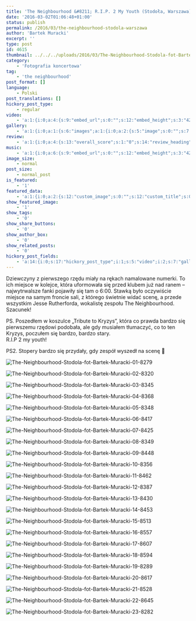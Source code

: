 ```yaml
---
title: 'The Neighbourhood &#8211; R.I.P. 2 My Youth (Stodoła, Warszawa)'
date: '2016-03-02T01:06:48+01:00'
status: publish
permalink: /2016/03/the-neighbourhood-stodola-warszawa
author: 'Bartek Muracki'
excerpt: ''
type: post
id: 4615
thumbnail: ../../../uploads/2016/03/The-Neighbourhood-Stodola-fot-Bartek-Muracki-08-8349.jpg
category:
    - 'Fotografia koncertowa'
tag:
    - 'the neighbourhood'
post_format: []
language:
    - Polski
post_translations: []
hickory_post_type:
    - regular
video:
    - 'a:1:{i:0;a:4:{s:9:"embed_url";s:0:"";s:12:"embed_height";s:3:"420";s:15:"self_hosted_url";s:0:"";s:18:"self_hosted_height";s:3:"420";}}'
gallery:
    - 'a:1:{i:0;a:1:{s:6:"images";a:1:{i:0;a:2:{s:5:"image";s:0:"";s:7:"caption";s:0:"";}}}}'
review:
    - 'a:1:{i:0;a:4:{s:13:"overall_score";s:1:"0";s:14:"review_heading";s:0:"";s:12:"summary_text";s:0:"";s:8:"criteria";a:1:{i:0;a:2:{s:4:"name";s:0:"";s:5:"score";s:1:"0";}}}}'
music:
    - 'a:1:{i:0;a:6:{s:9:"embed_url";s:0:"";s:12:"embed_height";s:3:"420";s:16:"soundcloud_embed";s:0:"";s:33:"soundcloud_include_featured_image";s:1:"0";s:13:"spotify_embed";s:0:"";s:30:"spotify_include_featured_image";s:1:"0";}}'
image_size:
    - normal
post_size:
    - normal_post
is_featured:
    - '1'
featured_data:
    - 'a:1:{i:0;a:2:{s:12:"custom_image";s:0:"";s:12:"custom_title";s:0:"";}}'
show_featured_image:
    - '1'
show_tags:
    - '0'
show_share_buttons:
    - '0'
show_author_box:
    - '0'
show_related_posts:
    - '0'
hickory_post_fields:
    - 'a:14:{i:0;s:17:"hickory_post_type";i:1;s:5:"video";i:2;s:7:"gallery";i:3;s:6:"review";i:4;s:5:"music";i:5;s:10:"image_size";i:6;s:9:"post_size";i:7;s:11:"is_featured";i:8;s:13:"featured_data";i:9;s:19:"show_featured_image";i:10;s:9:"show_tags";i:11;s:18:"show_share_buttons";i:12;s:15:"show_author_box";i:13;s:18:"show_related_posts";}'
---
```

Dziewczyny z pierwszego rzędu miały na rękach namalowane numerki. To ich miejsce w kolejce, która uformowała się przed klubem już nad ranem – najwytrwalsze fanki pojawiły się tam o 6:00. Stawką było oczywiście miejsce na samym froncie sali, z którego świetnie widać scenę, a przede wszystkim Jesse Rutherforda, wokalistę zespołu The Neighbourhood. Szacunek!

PS. Poszedłem w koszulce „Tribute to Kryzys”, która co prawda bardzo się pierwszemu rzędowi podobała, ale gdy musiałem tłumaczyć, co to ten Kryzys, poczułem się bardzo, bardzo stary.  
R.I.P 2 my youth!

PS2. Stopery bardzo się przydały, gdy zespół wyszedł na scenę 🙂

![The-Neighbourhood-Stodola-fot-Bartek-Muracki-01-8279](http://music.bartekmuracki.com/wp-content/uploads/2016/03/The-Neighbourhood-Stodola-fot-Bartek-Muracki-01-8279.jpg)

![The-Neighbourhood-Stodola-fot-Bartek-Muracki-02-8320](http://music.bartekmuracki.com/wp-content/uploads/2016/03/The-Neighbourhood-Stodola-fot-Bartek-Muracki-02-8320.jpg)

![The-Neighbourhood-Stodola-fot-Bartek-Muracki-03-8345](http://music.bartekmuracki.com/wp-content/uploads/2016/03/The-Neighbourhood-Stodola-fot-Bartek-Muracki-03-8345-684x1024.jpg)

![The-Neighbourhood-Stodola-fot-Bartek-Muracki-04-8368](http://music.bartekmuracki.com/wp-content/uploads/2016/03/The-Neighbourhood-Stodola-fot-Bartek-Muracki-04-8368.jpg)

![The-Neighbourhood-Stodola-fot-Bartek-Muracki-05-8348](http://music.bartekmuracki.com/wp-content/uploads/2016/03/The-Neighbourhood-Stodola-fot-Bartek-Muracki-05-8348.jpg)

![The-Neighbourhood-Stodola-fot-Bartek-Muracki-06-8417](http://music.bartekmuracki.com/wp-content/uploads/2016/03/The-Neighbourhood-Stodola-fot-Bartek-Muracki-06-8417.jpg)

![The-Neighbourhood-Stodola-fot-Bartek-Muracki-07-8425](http://music.bartekmuracki.com/wp-content/uploads/2016/03/The-Neighbourhood-Stodola-fot-Bartek-Muracki-07-8425.jpg)

![The-Neighbourhood-Stodola-fot-Bartek-Muracki-08-8349](http://music.bartekmuracki.com/wp-content/uploads/2016/03/The-Neighbourhood-Stodola-fot-Bartek-Muracki-08-8349.jpg)

![The-Neighbourhood-Stodola-fot-Bartek-Muracki-09-8448](http://music.bartekmuracki.com/wp-content/uploads/2016/03/The-Neighbourhood-Stodola-fot-Bartek-Muracki-09-8448.jpg)

![The-Neighbourhood-Stodola-fot-Bartek-Muracki-10-8356](http://music.bartekmuracki.com/wp-content/uploads/2016/03/The-Neighbourhood-Stodola-fot-Bartek-Muracki-10-8356.jpg)

![The-Neighbourhood-Stodola-fot-Bartek-Muracki-11-8462](http://music.bartekmuracki.com/wp-content/uploads/2016/03/The-Neighbourhood-Stodola-fot-Bartek-Muracki-11-8462.jpg)

![The-Neighbourhood-Stodola-fot-Bartek-Muracki-12-8387](http://music.bartekmuracki.com/wp-content/uploads/2016/03/The-Neighbourhood-Stodola-fot-Bartek-Muracki-12-8387.jpg)

![The-Neighbourhood-Stodola-fot-Bartek-Muracki-13-8430](http://music.bartekmuracki.com/wp-content/uploads/2016/03/The-Neighbourhood-Stodola-fot-Bartek-Muracki-13-8430.jpg)

![The-Neighbourhood-Stodola-fot-Bartek-Muracki-14-8453](http://music.bartekmuracki.com/wp-content/uploads/2016/03/The-Neighbourhood-Stodola-fot-Bartek-Muracki-14-8453.jpg)

![The-Neighbourhood-Stodola-fot-Bartek-Muracki-15-8513](http://music.bartekmuracki.com/wp-content/uploads/2016/03/The-Neighbourhood-Stodola-fot-Bartek-Muracki-15-8513-684x1024.jpg)

![The-Neighbourhood-Stodola-fot-Bartek-Muracki-16-8557](http://music.bartekmuracki.com/wp-content/uploads/2016/03/The-Neighbourhood-Stodola-fot-Bartek-Muracki-16-8557-684x1024.jpg)

![The-Neighbourhood-Stodola-fot-Bartek-Muracki-17-8607](http://music.bartekmuracki.com/wp-content/uploads/2016/03/The-Neighbourhood-Stodola-fot-Bartek-Muracki-17-8607.jpg)

![The-Neighbourhood-Stodola-fot-Bartek-Muracki-18-8594](http://music.bartekmuracki.com/wp-content/uploads/2016/03/The-Neighbourhood-Stodola-fot-Bartek-Muracki-18-8594-684x1024.jpg)

![The-Neighbourhood-Stodola-fot-Bartek-Muracki-19-8289](http://music.bartekmuracki.com/wp-content/uploads/2016/03/The-Neighbourhood-Stodola-fot-Bartek-Muracki-19-8289.jpg)

![The-Neighbourhood-Stodola-fot-Bartek-Muracki-20-8617](http://music.bartekmuracki.com/wp-content/uploads/2016/03/The-Neighbourhood-Stodola-fot-Bartek-Muracki-20-8617.jpg)

![The-Neighbourhood-Stodola-fot-Bartek-Muracki-21-8528](http://music.bartekmuracki.com/wp-content/uploads/2016/03/The-Neighbourhood-Stodola-fot-Bartek-Muracki-21-8528-684x1024.jpg)

![The-Neighbourhood-Stodola-fot-Bartek-Muracki-22-8645](http://music.bartekmuracki.com/wp-content/uploads/2016/03/The-Neighbourhood-Stodola-fot-Bartek-Muracki-22-8645.jpg)

![The-Neighbourhood-Stodola-fot-Bartek-Muracki-23-8282](http://music.bartekmuracki.com/wp-content/uploads/2016/03/The-Neighbourhood-Stodola-fot-Bartek-Muracki-23-8282.jpg)